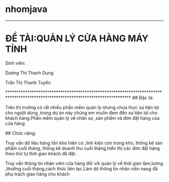 # nhomjava 
********************************************************************************************************************************
<h1>ĐỀ TÀI:QUẢN LÝ CỬA HÀNG MÁY TÍNH</h1>
<p>Sinh viên:</p>
<p>Dương Thị Thanh Dung</p>
<p>Trần Thị Thanh Tuyền</p>
********************************************************************************************************************************
## Đặc tả:
<p>Trên thị trường có rất nhiều phần mềm quản lý nhưng chưa thực sự tiện lợi cho người dùng ,trong dự án này chúng em muốn đem đến sự tiện lợi cho khách hàng.Phần mềm quản lý về nhân sự ,sản phẩm và đơn đặt hàng của cửa hàng</p>
## Chức năng:
<p>Truy vấn dữ liệu hàng tồn kho hiện có ,linh kiện còn trong kho, thống kê sản phẩm cuối tháng, thống kê doanh thu cuối tháng,hiển thị các đơn đặt hàng theo thứ tự thời gian khách đã đặt.</p>
<p>Truy vấn thông tin nhân viên cửa hàng đối với quản lý về thời gian làm,lương ,thưởng cuối tháng,cách thức liên lạc.Làm dõ thông tin nhân viên naog đã phụ trách giao hàng cho khách </p>
